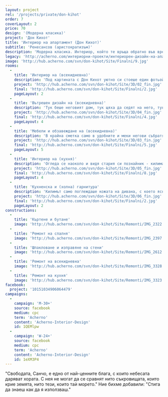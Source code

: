 ```yaml
---
layout: project
rel: '/projects/private/don-kihot'
order: 7
coverLayout: 2
price: 70
design: '(Модерна класика)'
project: 'Дон Кихот'
title: 'Интериор на апартамент (Дон Кихот)'
subtitle: 'Ренесансов (аристократизъм)'
description: 'Модерна класика. Интериор, който те връща обратно във времената на смели рицари, вълнуващи приключения и завладяващи приказки. Всичко това, пречупено през призмата на 21 век, в апартамент (Дох Кихот).'
legacy: 'http://acherno.com/интериорни-проекти/интериорен-дизайн-на-апартаменти/дон-кихот/вътрешен-дизайн.html'
image: 'http://hub.acherno.com/svn/don-kihot/Site/Finalni/9.jpg'
rooms:
  -
    title: 'Интериор на (всекидневна)'
    description: 'Под картината с Дон Кихот уютно си стоеше един фотьойл. Небрежно заметнат с одеяло се топлеше пред етаноловата камина. Хубава беше тя, през всички свои пътувания не беше виждал такава, на която не й трябва комин... Но дори диваните се учат цял живот. Толкова път беше изминал и толкова места беше видял, но сега си беше у дома.'
    project: 'http://hub.acherno.com/svn/don-kihot/Site/3D/02_fin.jpg'
    final: 'http://hub.acherno.com/svn/don-kihot/Site/Finalni/2.jpg'
    pageLayout: 2
  -
    title: 'Вътрешен дизайн на (всекидневна)'
    description: 'Тук беше неговият дом, тук щяха да седят на него, тук щяха да протрият дамаската му и тук щеше да слуша интересните истории, разказвани от неговите собственици. Може би дори ще получи едно-две петна от вино, но това си беше голяма чест за един фотьойл.'
    project: 'http://hub.acherno.com/svn/don-kihot/Site/3D/04_fin.jpg'
    final: 'http://hub.acherno.com/svn/don-kihot/Site/Finalni/4.jpg'
    pageLayout: 4
  -
    title: 'Мебели и обзавеждане на (всекидневна)'
    description: 'В крайна сметка само в удобните и меки негови събратя хората пиеха вино и се наслаждаваха на огъня, другите ги побутваха настрани и сядаха само ако нямаше къде другаде.'
    project: 'http://hub.acherno.com/svn/don-kihot/Site/3D/03_fin.jpg'
    final: 'http://hub.acherno.com/svn/don-kihot/Site/Finalni/5.jpg'
    pageLayout: 5
  -
    title: 'Интериор на (кухня)'
    description: 'Огледа се наоколо и видя стария си познайник - килима от Мароко. Той също беше пътувал доста, докато стигне дотук. С него често си говореха за бялата кухня: "Голяма красавица - семпла, но елегантна" - казваше фотьойлът.'
    project: 'http://hub.acherno.com/svn/don-kihot/Site/3D/05_fin.jpg'
    final: 'http://hub.acherno.com/svn/don-kihot/Site/Finalni/8.jpg'
    pageLayout: 4
  -
    title: 'Кухненска и (холна) гарнитура'
    description: 'Килимът само поглеждаше кожата на дивана, с което ясно даваше да се разбере, че естествената светла и мека кожа го интересува много повече от бялата МДФ кухня, дори и с фрезованите й вратички и скрити дръжки.'
    project: 'http://hub.acherno.com/svn/don-kihot/Site/3D/06_fin.jpg'
    final: 'http://hub.acherno.com/svn/don-kihot/Site/Finalni/2.jpg'
    pageLayout: 2
constructions:
  -
    title: 'Къртене и бутане'
    image: 'http://hub.acherno.com/svn/don-kihot/Site/Remonti/IMG_2322.JPG'
  -
    title: 'Ремонт на спалня'
    image: 'http://hub.acherno.com/svn/don-kihot/Site/Remonti/IMG_2397.JPG'
  -
    title: 'Шпакловане и изправяне на стени'
    image: 'http://hub.acherno.com/svn/don-kihot/Site/Remonti/IMG_2612.JPG'
  -
    title: 'Ремонт на всекидневна'
    image: 'http://hub.acherno.com/svn/don-kihot/Site/Remonti/IMG_3328.JPG'
  -
    title: 'Ремонт на кухня'
    image: 'http://hub.acherno.com/svn/don-kihot/Site/Remonti/IMG_3323.JPG'
facebook:
  project: '10151034906064479'
campaigns:
  -
    campaign: 'M-30+' 
    source: facebook
    medium: cpc
    term: 'Acherno'
    content: 'Acherno-Interior-Design'
    id: 1QEMlpw
  -
    campaign: 'W-24+' 
    source: facebook
    medium: cpc
    term: 'Acherno'
    content: 'Acherno-Interior-Design'
    id: 1eXM3P4  
---
```

"Свободата, Санчо, е едно от най-ценните блага, с които небесата даряват хората. С нея не могат да се сравнят нито съкровищата, които крие земята, нито тези, които таѝ морето." Ние бихме добавили: "Стига да знаеш как да я използваш."
